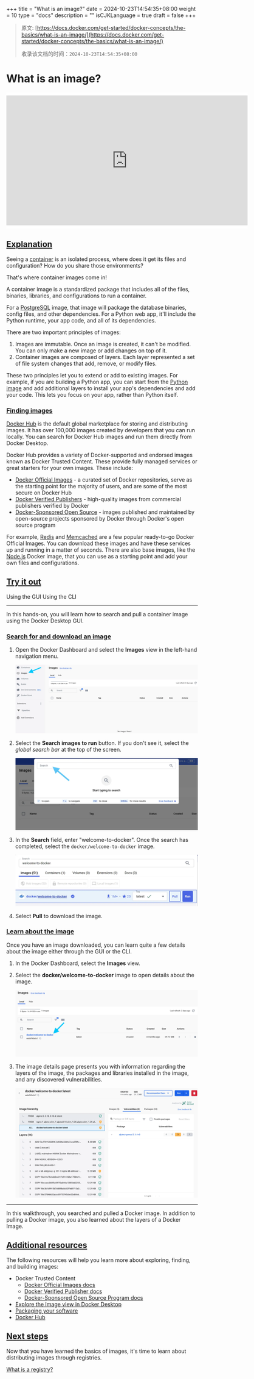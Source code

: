 +++
title = "What is an image?"
date = 2024-10-23T14:54:35+08:00
weight = 10
type = "docs"
description = ""
isCJKLanguage = true
draft = false
+++

> 原文: [https://docs.docker.com/get-started/docker-concepts/the-basics/what-is-an-image/](https://docs.docker.com/get-started/docker-concepts/the-basics/what-is-an-image/)
>
> 收录该文档的时间：`2024-10-23T14:54:35+08:00`

# What is an image?

<iframe id="youtube-player-NyvT9REqLe4" data-video-id="NyvT9REqLe4" class="youtube-video aspect-video h-fit w-full py-2" frameborder="0" allowfullscreen="" allow="accelerometer; autoplay; clipboard-write; encrypted-media; gyroscope; picture-in-picture; web-share" referrerpolicy="strict-origin-when-cross-origin" title="Docker concepts - What is an image?" width="100%" height="100%" src="https://www.youtube.com/embed/NyvT9REqLe4?rel=0&amp;iv_load_policy=3&amp;enablejsapi=1&amp;origin=https%3A%2F%2Fdocs.docker.com&amp;widgetid=1" data-gtm-yt-inspected-24="true" style="--tw-border-spacing-x: 0; --tw-border-spacing-y: 0; --tw-translate-x: 0; --tw-translate-y: 0; --tw-rotate: 0; --tw-skew-x: 0; --tw-skew-y: 0; --tw-scale-x: 1; --tw-scale-y: 1; --tw-pan-x: ; --tw-pan-y: ; --tw-pinch-zoom: ; --tw-scroll-snap-strictness: proximity; --tw-gradient-from-position: ; --tw-gradient-via-position: ; --tw-gradient-to-position: ; --tw-ordinal: ; --tw-slashed-zero: ; --tw-numeric-figure: ; --tw-numeric-spacing: ; --tw-numeric-fraction: ; --tw-ring-inset: ; --tw-ring-offset-width: 0px; --tw-ring-offset-color: #fff; --tw-ring-color: rgb(59 130 246 / 0.5); --tw-ring-offset-shadow: 0 0 #0000; --tw-ring-shadow: 0 0 #0000; --tw-shadow: 0 0 #0000; --tw-shadow-colored: 0 0 #0000; --tw-blur: ; --tw-brightness: ; --tw-contrast: ; --tw-grayscale: ; --tw-hue-rotate: ; --tw-invert: ; --tw-saturate: ; --tw-sepia: ; --tw-drop-shadow: ; --tw-backdrop-blur: ; --tw-backdrop-brightness: ; --tw-backdrop-contrast: ; --tw-backdrop-grayscale: ; --tw-backdrop-hue-rotate: ; --tw-backdrop-invert: ; --tw-backdrop-opacity: ; --tw-backdrop-saturate: ; --tw-backdrop-sepia: ; --tw-contain-size: ; --tw-contain-layout: ; --tw-contain-paint: ; --tw-contain-style: ; box-sizing: border-box; border-width: 0px; border-style: solid; border-color: initial; display: block; vertical-align: middle; aspect-ratio: 16 / 9; height: fit-content; width: 634.672px; padding-top: 0.5rem; padding-bottom: 0.5rem; color: rgb(0, 0, 0); font-family: &quot;Roboto Flex&quot;, system-ui, -apple-system, BlinkMacSystemFont, &quot;Segoe UI&quot;, Oxygen, Ubuntu, Cantarell, &quot;Open Sans&quot;, &quot;Helvetica Neue&quot;, sans-serif; font-size: 16px; font-style: normal; font-variant-ligatures: normal; font-variant-caps: normal; font-weight: 400; letter-spacing: normal; orphans: 2; text-align: start; text-indent: 0px; text-transform: none; widows: 2; word-spacing: 0px; -webkit-text-stroke-width: 0px; white-space: normal; background-color: rgb(255, 255, 255); text-decoration-thickness: initial; text-decoration-style: initial; text-decoration-color: initial;"></iframe>

## [Explanation](https://docs.docker.com/get-started/docker-concepts/the-basics/what-is-an-image/#explanation)

Seeing a [container](https://docs.docker.com/get-started/docker-concepts/the-basics/what-is-a-container/) is an isolated process, where does it get its files and configuration? How do you share those environments?

That's where container images come in!

A container image is a standardized package that includes all of the files, binaries, libraries, and configurations to run a container.

For a [PostgreSQL](https://hub.docker.com/_/postgres) image, that image will package the database binaries, config files, and other dependencies. For a Python web app, it'll include the Python runtime, your app code, and all of its dependencies.

There are two important principles of images:

1. Images are immutable. Once an image is created, it can't be modified. You can only make a new image or add changes on top of it.
2. Container images are composed of layers. Each layer represented a set of file system changes that add, remove, or modify files.

These two principles let you to extend or add to existing images. For example, if you are building a Python app, you can start from the [Python image](https://hub.docker.com/_/python) and add additional layers to install your app's dependencies and add your code. This lets you focus on your app, rather than Python itself.

### [Finding images](https://docs.docker.com/get-started/docker-concepts/the-basics/what-is-an-image/#finding-images)

[Docker Hub](https://hub.docker.com/) is the default global marketplace for storing and distributing images. It has over 100,000 images created by developers that you can run locally. You can search for Docker Hub images and run them directly from Docker Desktop.

Docker Hub provides a variety of Docker-supported and endorsed images known as Docker Trusted Content. These provide fully managed services or great starters for your own images. These include:

- [Docker Official Images](https://hub.docker.com/search?q=&type=image&image_filter=official) - a curated set of Docker repositories, serve as the starting point for the majority of users, and are some of the most secure on Docker Hub
- [Docker Verified Publishers](https://hub.docker.com/search?q=&image_filter=store) - high-quality images from commercial publishers verified by Docker
- [Docker-Sponsored Open Source](https://hub.docker.com/search?q=&image_filter=open_source) - images published and maintained by open-source projects sponsored by Docker through Docker's open source program

For example, [Redis](https://hub.docker.com/_/redis) and [Memcached](https://hub.docker.com/_/memcached) are a few popular ready-to-go Docker Official Images. You can download these images and have these services up and running in a matter of seconds. There are also base images, like the [Node.js](https://hub.docker.com/_/node) Docker image, that you can use as a starting point and add your own files and configurations.

## [Try it out](https://docs.docker.com/get-started/docker-concepts/the-basics/what-is-an-image/#try-it-out)

Using the GUI Using the CLI

------

In this hands-on, you will learn how to search and pull a container image using the Docker Desktop GUI.

### [Search for and download an image](https://docs.docker.com/get-started/docker-concepts/the-basics/what-is-an-image/#search-for-and-download-an-image)

1. Open the Docker Dashboard and select the **Images** view in the left-hand navigation menu.

   ![A screenshot of the Docker Dashboard showing the image view on the left sidebar](Whatisanimage_img/click-image.webp)

2. Select the **Search images to run** button. If you don't see it, select the *global search bar* at the top of the screen.

   ![A screenshot of the Docker Dashboard showing the search ta](Whatisanimage_img/search-image.webp)

3. In the **Search** field, enter "welcome-to-docker". Once the search has completed, select the `docker/welcome-to-docker` image.

   ![A screenshot of the Docker Dashboard showing the search results for the docker/welcome-to-docker image](Whatisanimage_img/select-image.webp)

4. Select **Pull** to download the image.

### [Learn about the image](https://docs.docker.com/get-started/docker-concepts/the-basics/what-is-an-image/#learn-about-the-image)

Once you have an image downloaded, you can learn quite a few details about the image either through the GUI or the CLI.

1. In the Docker Dashboard, select the **Images** view.

2. Select the **docker/welcome-to-docker** image to open details about the image.

   ![A screenshot of the Docker Dashboard showing the images view with an arrow pointing to the docker/welcome-to-docker image](Whatisanimage_img/pulled-image.webp)

3. The image details page presents you with information regarding the layers of the image, the packages and libraries installed in the image, and any discovered vulnerabilities.

   ![A screenshot of the image details view for the docker/welcome-to-docker image](Whatisanimage_img/image-layers.webp)

------

In this walkthrough, you searched and pulled a Docker image. In addition to pulling a Docker image, you also learned about the layers of a Docker Image.

## [Additional resources](https://docs.docker.com/get-started/docker-concepts/the-basics/what-is-an-image/#additional-resources)

The following resources will help you learn more about exploring, finding, and building images:

- Docker Trusted Content
  - [Docker Official Images docs](https://docs.docker.com/trusted-content/official-images/)
  - [Docker Verified Publisher docs](https://docs.docker.com/trusted-content/dvp-program/)
  - [Docker-Sponsored Open Source Program docs](https://docs.docker.com/trusted-content/dsos-program/)
- [Explore the Image view in Docker Desktop](https://docs.docker.com/desktop/use-desktop/images/)
- [Packaging your software](https://docs.docker.com/build/building/packaging/)
- [Docker Hub](https://hub.docker.com/)

## [Next steps](https://docs.docker.com/get-started/docker-concepts/the-basics/what-is-an-image/#next-steps)

Now that you have learned the basics of images, it's time to learn about distributing images through registries.

[What is a registry?](https://docs.docker.com/get-started/docker-concepts/the-basics/what-is-a-registry/)
